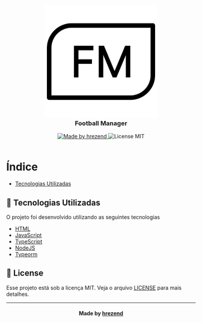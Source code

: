 <h3 align="center">
    <img alt="Logo" title="#logo" width="300px" src="extras/fm.png">
    <br>
    <b>Football Manager</b>  
    <br>
</h3>

<p align="center">
  <a href="https://hrezend.github.io/resume-web/">
    <img alt="Made by hrezend" src="https://img.shields.io/badge/Made%20By-hrezend-blue">
  </a>
  <a>
    <img alt="License MIT" src="https://img.shields.io/badge/License-MIT-blue">
  <br><br>
</p>

# Índice

- [Tecnologias Utilizadas](#tecnologias-utilizadas)

<a id="tecnologias-utilizadas"></a>

## :rocket: Tecnologias Utilizadas

O projeto foi desenvolvido utilizando as seguintes tecnologias

- [HTML](https://developer.mozilla.org/pt-BR/docs/Web/HTML)
- [JavaScript](https://www.javascript.com/)
- [TypeScript](https://www.typescriptlang.org/)
- [NodeJS](https://nodejs.org/en/)
- [Typeorm](https://typeorm.io/#/)

## :memo: License

Esse projeto está sob a licença MIT. Veja o arquivo [LICENSE](LICENSE) para mais detalhes.

---

<h4 align="center">
    Made by <a href="https://www.linkedin.com/in/hrezend" target="_blank">hrezend</a>
</h4>
